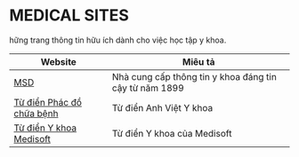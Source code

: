 # MEDICAL SITES
hững trang thông tin hữu ích dành cho việc học tập y khoa.

|Website|Miêu tả|
|-------|-------|
|[MSD](https://www.msdmanuals.com/vi)|Nhà cung cấp thông tin y khoa đáng tin cậy từ năm 1899|
|[Từ điển Phác đồ chữa bệnh](https://phacdochuabenh.com/tu-dien-y-hoc/tratu.php)|Từ điển Anh Việt Y khoa|
|[Từ điển Y khoa Medisoft](http://medisoft.com.vn/medic.asp)|Từ điển Y khoa của Medisoft|

